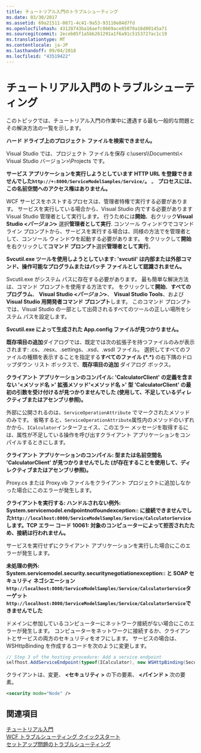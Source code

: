```yaml
---
title: チュートリアル入門のトラブルシューティング
ms.date: 03/30/2017
ms.assetid: 69a21511-0871-4c41-9a53-93110e84d7fd
ms.openlocfilehash: 43128743ba16aefc8669ace85070a16d80145a71
ms.sourcegitcommit: 2eceb05f1a5bb261291a1f6a91c5153727ac1c19
ms.translationtype: MT
ms.contentlocale: ja-JP
ms.lasthandoff: 09/04/2018
ms.locfileid: "43519422"
---
```

# <a name="troubleshooting-the-getting-started-tutorial"></a>チュートリアル入門のトラブルシューティング
このトピックでは、チュートリアル入門の作業中に遭遇する最も一般的な問題とその解決方法の一覧を示します。  
  
**ハード ドライブ上のプロジェクト ファイルを検索できません。**

 Visual Studio では、プロジェクト ファイルを保存 c:\users\\<user name>\Documents\\< Visual Studio バージョン\>\Projects です。  
  
**サービス アプリケーションを実行しようとしています HTTP URL を登録できませんでした`http://+:8000/ServiceModelSamples/Service/`。** 。
**プロセスには、この名前空間へのアクセス権はありません。** 

 WCF サービスをホストするプロセスは、管理者特権で実行する必要があります。 サービスを実行している場合から、Visual Studio 内でする必要があります Visual Studio 管理者として実行します。 行うためには**開始**、右クリック**Visual Studio \<*バージョン*>** 選択**管理者として実行**. コンソール ウィンドウでコマンド ライン プロンプトから、サービスを実行する場合は、同様の方法でを管理者として、コンソール ウィンドウを起動する必要があります。 をクリックして**開始**を右クリックして**コマンド プロンプト**選択**管理者として実行**。  
  
**Svcutil.exe ツールを使用しようとしています: 'svcutil' は内部または外部コマンド、操作可能なプログラムまたはバッチ ファイルとして認識されません。**

 Svcutil.exe がシステム パスに存在する必要があります。 最も簡単な解決方法は、コマンド プロンプトを使用する方法です。 をクリックして**開始**、**すべてのプログラム**、 **Visual Studio \<*バージョン*>**、 **Visual Studio Tools**、および**Visual Studio 用開発者コマンド プロンプト**します。 このコマンド プロンプトでは、Visual Studio の一部として出荷されるすべてのツールの正しい場所をシステム パスを設定します。  

**Svcutil.exe によって生成された App.config ファイルが見つかりません。**

 **既存項目の追加**ダイアログでは、既定では次の拡張子を持つファイルのみが表示されます: .cs、.resx、.settings、.xsd、.wsdl ファイル。 選択してすべてのファイルの種類を表示することを指定する**すべてのファイル (\*.\*)** の右下隅のドロップダウン リスト ボックスで、**既存項目の追加** ダイアログ ボックス。  


**クライアント アプリケーションのコンパイル: 'CalculatorClient' の定義を含まない '\<メソッド名 >' 拡張メソッド'\<メソッド名 >' 型 'CalculatorClient' の最初の引数を受け付けるが見つかりませんでした (使用して、不足しているディレクティブまたはアセンブリ参照)。**  

外部に公開されるのは、`ServiceOperationAttribute` でマークされたメソッドのみです。 省略すると、`ServiceOperationAttribute`属性内のメソッドのいずれかから、`ICalculator`インターフェイス、このエラー メッセージを取得するには、属性が不足している操作を呼び出すクライアント アプリケーションをコンパイルするときにします。  

**クライアント アプリケーションのコンパイル: 型または名前空間名 'CalculatorClient' が見つかりませんでした (が存在することを使用して、ディレクティブまたはアセンブリ参照)。**

 Proxy.cs または Proxy.vb ファイルをクライアント プロジェクトに追加しなかった場合にこのエラーが発生します。  

**クライアントを実行する: ハンドルされない例外: System.servicemodel.endpointnotfoundexception:: に接続できませんでした`http://localhost:8000/ServiceModelSamples/Service/CalculatorService`します。TCP エラー コード 10061: 対象のコンピューターによって拒否されたため、接続は行われません。**

サービスを実行せずにクライアント アプリケーションを実行した場合にこのエラーが発生します。  
  
**未処理の例外: System.servicemodel.security.securitynegotiationexception:: と SOAP セキュリティ ネゴシエーション`http://localhost:8000/ServiceModelSamples/Service/CalculatorService`ターゲット`http://localhost:8000/ServiceModelSamples/Service/CalculatorService`できませんでした**  

ドメインに参加しているコンピューターにネットワーク接続がない場合にこのエラーが発生します。 コンピューターをネットワークに接続するか、クライアントとサービスの両方のセキュリティをオフにします。 サービスの場合は、WSHttpBinding を作成するコードを次のように変更します。  
  
```csharp
// Step 3 of the hosting procedure: Add a service endpoint  
selfhost.AddServiceEndpoint(typeof(ICalculator), new WSHttpBinding(SecurityMode.None), "CalculatorService");  
```

クライアントは、変更、 **\<セキュリティ >** の下の要素、 **\<バインド >** 次の要素。  
  
```xml
<security mode="Node" />  
```  

## <a name="see-also"></a>関連項目  
 [チュートリアル入門](../../../docs/framework/wcf/getting-started-tutorial.md)  
 [WCF トラブルシューティング クイックスタート](../../../docs/framework/wcf/wcf-troubleshooting-quickstart.md)  
 [セットアップ問題のトラブルシューティング](../../../docs/framework/wcf/troubleshooting-setup-issues.md)

